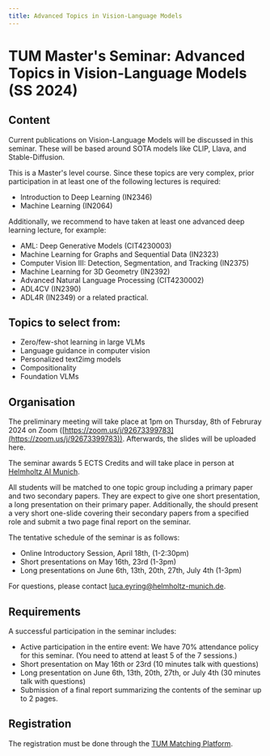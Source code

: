 ```yaml
---
title: Advanced Topics in Vision-Language Models
---
```

# TUM Master's Seminar: Advanced Topics in Vision-Language Models (SS 2024)
## Content
Current publications on Vision-Language Models will be discussed in this seminar. These will be based around SOTA models like CLIP, Llava, and Stable-Diffusion.

This is a Master's level course. Since these topics are very complex, prior participation in at least one of the following lectures is required:
- Introduction to Deep Learning (IN2346)
- Machine Learning (IN2064)

Additionally, we recommend to have taken at least one advanced deep learning lecture, for example:
- AML: Deep Generative Models (CIT4230003)
- Machine Learning for Graphs and Sequential Data (IN2323)
- Computer Vision III: Detection, Segmentation, and Tracking (IN2375)
- Machine Learning for 3D Geometry (IN2392)
- Advanced Natural Language Processing (CIT4230002)
- ADL4CV (IN2390)
- ADL4R (IN2349)
or a related practical.

## Topics to select from:
- Zero/few-shot learning in large VLMs
- Language guidance in computer vision
- Personalized text2img models
- Compositionality
- Foundation VLMs

## Organisation
The preliminary meeting will take place at 1pm on Thursday, 8th of Februray 2024 on Zoom ([https://zoom.us/j/92673399783](https://zoom.us/j/92673399783)). Afterwards, the slides will be uploaded here.

The seminar awards 5 ECTS Credits and will take place in person at [Helmholtz AI Munich](https://www.google.com/maps?ll=48.220675,11.596054&z=17&t=m&hl=en&gl=GB&mapclient=embed&cid=3379363886196135068).

All students will be matched to one topic group including a primary paper and two secondary papers. They are expect to give one short presentation, a long presentation on their primary paper. Additionally, the should present a very short one-slide covering their secondary papers from a specified role and submit a two page final report on the seminar.

The tentative schedule of the seminar is as follows:
- Online Introductory Session, April 18th, (1-2:30pm)
- Short presentations on May 16th, 23rd (1-3pm)
- Long presentations on June 6th, 13th, 20th, 27th, July 4th (1-3pm)

For questions, please contact luca.eyring@helmholtz-munich.de.

## Requirements
A successful participation in the seminar includes:
- Active participation in the entire event: We have 70% attendance policy for this seminar. (You need to attend at least 5 of the 7 sessions.)
- Short presentation on May 16th or 23rd (10 minutes talk with questions)
- Long presentation on June 6th, 13th, 20th, 27th, or July 4th (30 minutes talk with questions)
- Submission of a final report summarizing the contents of the seminar up to 2 pages.

## Registration
The registration must be done through the [TUM Matching Platform](https://matching.in.tum.de/).